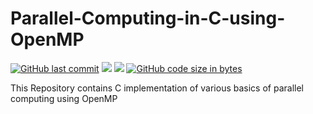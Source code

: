 # Parallel-Computing-in-C-using-OpenMP

[![GitHub last commit](https://img.shields.io/github/last-commit/Defcon27/Parallel-Computing-in-C-using-OpenMP?color=green&logo=github&style=flat)](https://github.com/Defcon27/Parallel-Computing-in-C-using-OpenMP) 
<img src="https://img.shields.io/badge/%20C%20Language%20-%2300599C.svg?&style=flat-square&logo=c&logoColor=white"/>
<img src="https://img.shields.io/badge/OpenMP-05747d"/>
[![GitHub code size in bytes](https://img.shields.io/github/languages/code-size/Defcon27/Parallel-Computing-in-C-using-OpenMP?color=00599C&logo=c&style=flat-square)](https:/Defcon27/Parallel-Computing-in-C-using-OpenMP)


This Repository contains C implementation of various basics of parallel computing using OpenMP
